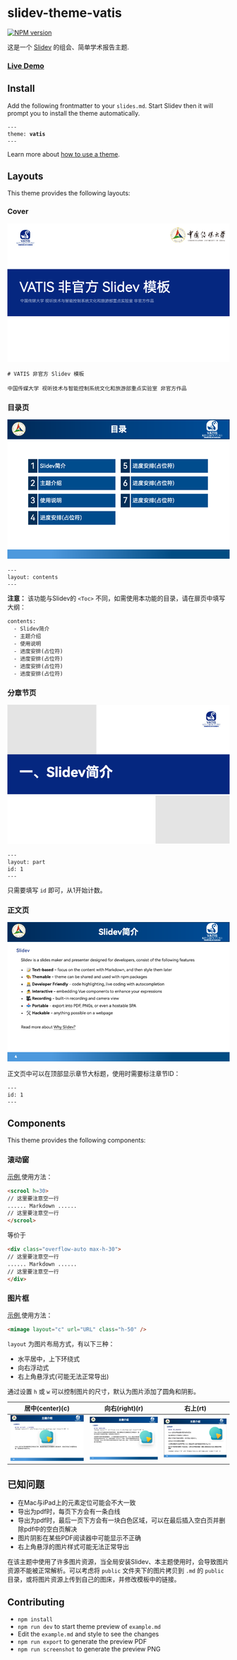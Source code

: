 # slidev-theme-vatis

[![NPM version](https://img.shields.io/npm/v/slidev-theme-vatis?color=3AB9D4&label=)](https://www.npmjs.com/package/slidev-theme-vatis)

这是一个 [Slidev](https://github.com/slidevjs/slidev) 的组会、简单学术报告主题.

### [Live Demo](https://slidev-theme-vatis.netlify.app/)

<!--
  Learn more about how to write a theme:
  https://sli.dev/themes/write-a-theme.html
--->

<!--
  run `npm run dev` to check out the slides for more details of how to start writing a theme
-->

<!--
  Put some screenshots here to demonstrate your theme

  Live demo: [...]
-->

## Install

Add the following frontmatter to your `slides.md`. Start Slidev then it will prompt you to install the theme automatically.

<pre><code>---
theme: <b>vatis</b>
---</code></pre>

Learn more about [how to use a theme](https://sli.dev/themes/use).

## Layouts

This theme provides the following layouts:

### Cover

![Cover](export/01.png)

```
# VATIS 非官方 Slidev 模板

中国传媒大学 视听技术与智能控制系统文化和旅游部重点实验室 非官方作品
```

### 目录页

![目录页](export/02.png)

```
---
layout: contents
---
```

**注意：** 该功能与Slidev的 `<Toc>` 不同，如需使用本功能的目录，请在扉页中填写大纲：
```
contents:
  - Slidev简介
  - 主题介绍
  - 使用说明
  - 进度安排(占位符)
  - 进度安排(占位符)
  - 进度安排(占位符)
  - 进度安排(占位符)
```

### 分章节页

![分节页](export/03.png)

```
---
layout: part
id: 1
---
```

只需要填写 `id` 即可，从1开始计数。

### 正文页

![正文页](export/04.png)

正文页中可以在顶部显示章节大标题，使用时需要标注章节ID：

```
---
id: 1
---
```

## Components

This theme provides the following components:

### 滚动窗

[示例](https://slidev-theme-vatis.netlify.app/8),使用方法：

```html
<scrool h=30>
// 这里要注意空一行
...... Markdown ......
// 这里要注意空一行
</scrool>
```

等价于

```html
<div class="overflow-auto max-h-30">
// 这里要注意空一行
...... Markdown ......
// 这里要注意空一行
</div>
```

### 图片框

[示例](https://slidev-theme-vatis.netlify.app/9),使用方法：

```html
<mimage layout="c" url="URL" class="h-50" />
```

`layout` 为图片布局方式，有以下三种：
* 水平居中，上下环绕式
* 向右浮动式
* 右上角悬浮式(可能无法正常导出)

通过设置 `h` 或 `w` 可以控制图片的尺寸，默认为图片添加了圆角和阴影。

| 居中(center)(c)            | 向右(right)(r)         | 右上(rt)               |
| -------------------------- | ---------------------- | ---------------------- |
| ![居中布局](export/10.png) | ![向右](export/11.png) | ![右上](export/12.png) |


## 已知问题

* 在Mac与iPad上的元素定位可能会不大一致
* 导出为pdf时，每页下方会有一条白线
* 导出为pdf时，最后一页下方会有一块白色区域，可以在最后插入空白页并删除pdf中的空白页解决
* 图片阴影在某些PDF阅读器中可能显示不正确
* 右上角悬浮的图片样式可能无法正常导出

在该主题中使用了许多图片资源，当全局安装Slidev、本主题使用时，会导致图片资源不能被正常解析。可以考虑将 `public` 文件夹下的图片拷贝到 `.md` 的 `public` 目录，或将图片资源上传到自己的图床，并修改模板中的链接。


## Contributing

- `npm install`
- `npm run dev` to start theme preview of `example.md`
- Edit the `example.md` and style to see the changes
- `npm run export` to generate the preview PDF
- `npm run screenshot` to generate the preview PNG
